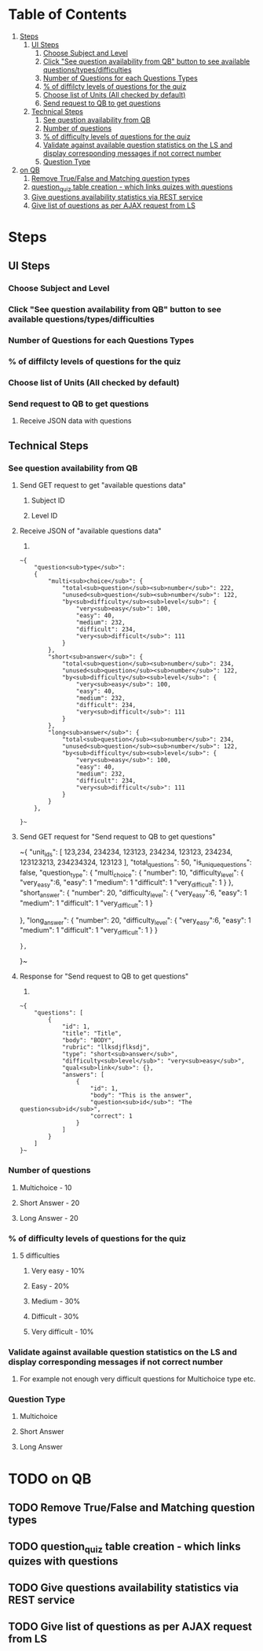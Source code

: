 
# Table of Contents

1.  [Steps](#org3246804)
    1.  [UI Steps](#org3bec11f)
        1.  [Choose Subject and Level](#orge2d1523)
        2.  [Click "See question availability from QB" button to see available questions/types/difficulties](#org8e9dc16)
        3.  [Number of Questions for each Questions Types](#orgfebc14e)
        4.  [% of diffilcty levels of questions for the quiz](#orgab52b43)
        5.  [Choose list of Units (All checked by default)](#org5062859)
        6.  [Send request to QB to get questions](#orgdbcb73a)
    2.  [Technical Steps](#org50b110a)
        1.  [See question availability from QB](#orgce4d2e6)
        2.  [Number of questions](#org7f23c7d)
        3.  [% of difficulty levels of questions for the quiz](#org4776def)
        4.  [Validate against available question statistics on the LS and display corresponding messages if not correct number](#org1eefe06)
        5.  [Question Type](#org0188502)
2.  [on QB](#orga4a0deb)
    1.  [Remove True/False and Matching question types](#orgd110cb8)
    2.  [question<sub>quiz</sub> table creation - which links quizes with questions](#org24dea25)
    3.  [Give questions availability statistics via REST service](#org5b7c584)
    4.  [Give list of questions as per AJAX request from LS](#orgd35d4ab)


<a id="org3246804"></a>

# Steps


<a id="org3bec11f"></a>

## UI Steps


<a id="orge2d1523"></a>

### Choose Subject and Level


<a id="org8e9dc16"></a>

### Click "See question availability from QB" button to see available questions/types/difficulties


<a id="orgfebc14e"></a>

### Number of Questions for each Questions Types


<a id="orgab52b43"></a>

### % of diffilcty levels of questions for the quiz


<a id="org5062859"></a>

### Choose list of Units (All checked by default)


<a id="orgdbcb73a"></a>

### Send request to QB to get questions

1.  Receive JSON data with questions


<a id="org50b110a"></a>

## Technical Steps


<a id="orgce4d2e6"></a>

### See question availability from QB

1.  Send GET request to get "available questions data"

    1.  Subject ID
    
    2.  Level ID

2.  Receive JSON of "available questions data"

    1.  
    
        ~{
            "question<sub>type</sub>":
            {
                "multi<sub>choice</sub>": {
                    "total<sub>question</sub><sub>number</sub>": 222,
                    "unused<sub>question</sub><sub>number</sub>": 122,
                    "by<sub>difficulty</sub><sub>level</sub>": {
                        "very<sub>easy</sub>": 100,
                        "easy": 40,
                        "medium": 232,
                        "difficult": 234,
                        "very<sub>difficult</sub>": 111
                    }
                },
                "short<sub>answer</sub>": {
                    "total<sub>question</sub><sub>number</sub>": 234,
                    "unused<sub>question</sub><sub>number</sub>": 122,
                    "by<sub>difficulty</sub><sub>level</sub>": {
                        "very<sub>easy</sub>": 100,
                        "easy": 40,
                        "medium": 232,
                        "difficult": 234,
                        "very<sub>difficult</sub>": 111
                    }
                },
                "long<sub>answer</sub>": {
                    "total<sub>question</sub><sub>number</sub>": 234,
                    "unused<sub>question</sub><sub>number</sub>": 122,
                    "by<sub>difficulty</sub><sub>level</sub>": {
                        "very<sub>easy</sub>": 100,
                        "easy": 40,
                        "medium": 232,
                        "difficult": 234,
                        "very<sub>difficult</sub>": 111
                    }
                }
            },
        
        }~

3.  Send GET request for "Send request to QB to get questions"

    ~{
        "unit<sub>ids</sub>": [
            123,234, 234234, 123123, 234234, 123123, 234234, 123123213, 234234324, 123123
        ],
        "total<sub>questions</sub>": 50,
        "is<sub>unique</sub><sub>questions</sub>": false,
        "question<sub>type</sub>": {
            "multi<sub>choice</sub>": {
                "number": 10,
                "difficulty<sub>level</sub>": {
                    "very<sub>easy</sub>":6,
                    "easy": 1
                    "medium": 1
                    "difficult": 1
                    "very<sub>difficult</sub>": 1
                }
            },
            "short<sub>answer</sub>": {
                "number": 20,
                "difficulty<sub>level</sub>": {
                    "very<sub>easy</sub>":6,
                    "easy": 1
                    "medium": 1
                    "difficult": 1
                    "very<sub>difficult</sub>": 1
                }
    
    },
    "long<sub>answer</sub>": {
        "number": 20,
        "difficulty<sub>level</sub>": {
            "very<sub>easy</sub>":6,
            "easy": 1
            "medium": 1
            "difficult": 1
            "very<sub>difficult</sub>": 1
        }
    }
    
        },
    }~

4.  Response for "Send request to QB to get questions"

    1.  
    
        ~{
            "questions": [
                {
                    "id": 1,
                    "title": "Title",
                    "body": "BODY",
                    "rubric": "llksdjflksdj",
                    "type": "short<sub>answer</sub>",
                    "difficulty<sub>level</sub>": "very<sub>easy</sub>",
                    "qual<sub>link</sub>": {},
                    "answers": [
                        {
                            "id": 1,
                            "body": "This is the answer",
                            "question<sub>id</sub>": "The question<sub>id</sub>",
                            "correct": 1
                        }
                    ]
                }
            ]
        }~


<a id="org7f23c7d"></a>

### Number of questions

1.  Multichoice - 10

2.  Short Answer - 20

3.  Long Answer - 20


<a id="org4776def"></a>

### % of difficulty levels of questions for the quiz

1.  5 difficulties

    1.  Very easy - 10%
    
    2.  Easy - 20%
    
    3.  Medium - 30%
    
    4.  Difficult - 30%
    
    5.  Very difficult - 10%


<a id="org1eefe06"></a>

### Validate against available question statistics on the LS and display corresponding messages if not correct number

1.  For example not enough very difficult questions for Multichoice type etc.


<a id="org0188502"></a>

### Question Type

1.  Multichoice

2.  Short Answer

3.  Long Answer


<a id="orga4a0deb"></a>

# TODO on QB


<a id="orgd110cb8"></a>

## TODO Remove True/False and Matching question types


<a id="org24dea25"></a>

## TODO question<sub>quiz</sub> table creation - which links quizes with questions


<a id="org5b7c584"></a>

## TODO Give questions availability statistics via REST service


<a id="orgd35d4ab"></a>

## TODO Give list of questions as per AJAX request from LS


